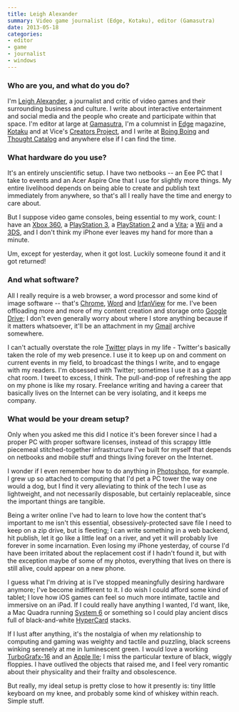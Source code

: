 ```yaml
---
title: Leigh Alexander
summary: Video game journalist (Edge, Kotaku), editor (Gamasutra)
date: 2013-05-18
categories:
- editor
- game
- journalist
- windows
---
```


### Who are you, and what do you do?

I'm [Leigh Alexander](http://leighalexander.net/ "Leigh's website."), a journalist and critic of video games and their surrounding business and culture. I write about interactive entertainment and social media and the people who create and participate within that space. I'm editor at large at [Gamasutra](http://gamasutra.com/ "A website about games."), I'm a columnist in [Edge](http://www.edge-online.com/author/lalexander/ "Leigh's articles on Edge.") magazine, [Kotaku](http://kotaku.com/tag/leigh-alexander "Leigh's posts on Kotaku.") and at Vice's [Creators Project](http://thecreatorsproject.vice.com/en_us "A website about art and technology."), and I write at [Boing Boing](http://boingboing.net/author/leighalexander "Leigh's posts on Boing Boing.") and [Thought Catalog](http://thoughtcatalog.com/author/leigh-alexander/ "Leigh's articles on Thought Catalog.") and anywhere else if I can find the time.

### What hardware do you use?

It's an entirely unscientific setup. I have two netbooks -- an Eee PC that I take to events and an Acer Aspire One that I use for slightly more things. My entire livelihood depends on being able to create and publish text immediately from anywhere, so that's all I really have the time and energy to care about. 

But I suppose video game consoles, being essential to my work, count: I have an [Xbox 360][xbox-360], a [PlayStation 3][ps3], a [PlayStation 2][ps2] and a [Vita][]; a [Wii][] and a [3DS][], and I don't think my iPhone ever leaves my hand for more than a minute. 

Um, except for yesterday, when it got lost. Luckily someone found it and it got returned! 

### And what software?

All I really require is a web browser, a word processor and some kind of image software -- that's [Chrome][], [Word][] and [IrfanView][] for me. I've been offloading more and more of my content creation and storage onto [Google Drive][google-drive]; I don't even generally worry about where I store anything because if it matters whatsoever, it'll be an attachment in my [Gmail][] archive somewhere. 

I can't actually overstate the role [Twitter][] plays in my life - Twitter's basically taken the role of my web presence. I use it to keep up on and comment on current events in my field, to broadcast the things I write, and to engage with my readers. I'm obsessed with Twitter; sometimes I use it as a giant chat room. I tweet to excess, I think. The pull-and-pop of refreshing the app on my phone is like my rosary. Freelance writing and having a career that basically lives on the Internet can be very isolating, and it keeps me company. 

### What would be your dream setup?

Only when you asked me this did I notice it's been forever since I had a proper PC with proper software licenses, instead of this scrappy little piecemeal stitched-together infrastructure I've built for myself that depends on netbooks and mobile stuff and things living forever on the Internet. 

I wonder if I even remember how to do anything in [Photoshop][], for example. I grew up so attached to computing that I'd pet a PC tower the way one would a dog, but I find it very alleviating to think of the tech I use as lightweight, and not necessarily disposable, but certainly replaceable, since the important things are tangible. 

Being a writer online I've had to learn to love how the content that's important to me isn't this essential, obsessively-protected save file I need to keep on a zip drive, but is fleeting; I can write something in a web backend, hit publish, let it go like a little leaf on a river, and yet it will probably live forever in some incarnation. Even losing my iPhone yesterday, of course I'd have been irritated about the replacement cost if I hadn't found it, but with the exception maybe of some of my photos, everything that lives on there is still alive, could appear on a new phone. 

I guess what I'm driving at is I've stopped meaningfully desiring hardware anymore; I've become indifferent to it. I do wish I could afford some kind of tablet; I love how iOS games can feel so much more intimate, tactile and immersive on an iPad. If I could really have anything I wanted, I'd want, like, a Mac Quadra running [System 6][system-6] or something so I could play ancient discs full of black-and-white [HyperCard][] stacks.

If I lust after anything, it's the nostalgia of when my relationship to computing and gaming was weighty and tactile and puzzling, black screens winking serenely at me in luminescent green. I would love a working [TurboGrafx-16][] and an [Apple IIe][iie]; I miss the particular texture of black, wiggly floppies. I have outlived the objects that raised me, and I feel very romantic about their physicality and their frailty and obsolescence. 

But really, my ideal setup is pretty close to how it presently is: tiny little keyboard on my knee, and probably some kind of whiskey within reach. Simple stuff.

[3ds]: https://www.nintendo.com/store/ "A portable gaming console with a 3D screen."
[chrome]: https://www.google.com/intl/en/chrome/ "A WebKit-based browser, where each tab runs in its own thread."
[gmail]: https://en.wikipedia.org/wiki/Gmail "Web-based email."
[google-drive]: http://web.archive.org/web/20220127131904/https://accounts.google.com/ServiceLogin?service=wise "A cloud storage service."
[hypercard]: https://en.wikipedia.org/wiki/HyperCard "A multimedia programming interface."
[iie]: https://en.wikipedia.org/wiki/Apple_IIe "The desktop computer."
[irfanview]: https://www.irfanview.com/ "An image viewer/editor for Windows."
[photoshop]: https://www.adobe.com/products/photoshop.html "A bitmap image editor."
[ps2]: https://en.wikipedia.org/wiki/PS_2 "A gaming console."
[ps3]: https://www.playstation.com/en-us/ "A shiny gaming console from Sony."
[system-6]: http://web.archive.org/web/20230408024416/http://www.amazon.com/Tamrac-5606-System-Camera-Black/dp/B00004X10C/ "A carry bag for DSLRs."
[turbografx-16]: https://en.wikipedia.org/wiki/TurboGrafx-16 "A video game console."
[twitter]: http://web.archive.org/web/20230525035323/https://twitter.com/ "An online micro-blogging platform."
[vita]: https://www.playstation.com/en-us/ps5/ "A portable gaming console."
[wii]: http://web.archive.org/web/20140513065105/http://www.nintendo.com:80/wii "A unique gaming console."
[word]: https://www.microsoft.com/en-us/microsoft-365/word "A document editor."
[xbox-360]: http://web.archive.org/web/20131008213618/http://www.xbox.com/en-US/xbox360 "A gaming console."
